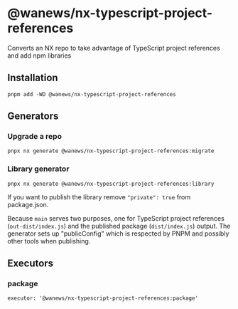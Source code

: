 # @wanews/nx-typescript-project-references

Converts an NX repo to take advantage of TypeScript project references and add npm libraries

## Installation

```
pnpm add -WD @wanews/nx-typescript-project-references
```

## Generators

### Upgrade a repo

```
pnpx nx generate @wanews/nx-typescript-project-references:migrate
```

### Library generator

```
pnpx nx generate @wanews/nx-typescript-project-references:library
```

If you want to publish the library remove `"private": true` from package.json.

Because `main` serves two purposes, one for TypeScript project references (`out-dist/index.js`) and the published package (`dist/index.js`) output. The generator sets up "publicConfig" which is respected by PNPM and possibly other tools when publishing.

## Executors

### package

`executor: '@wanews/nx-typescript-project-references:package'`
